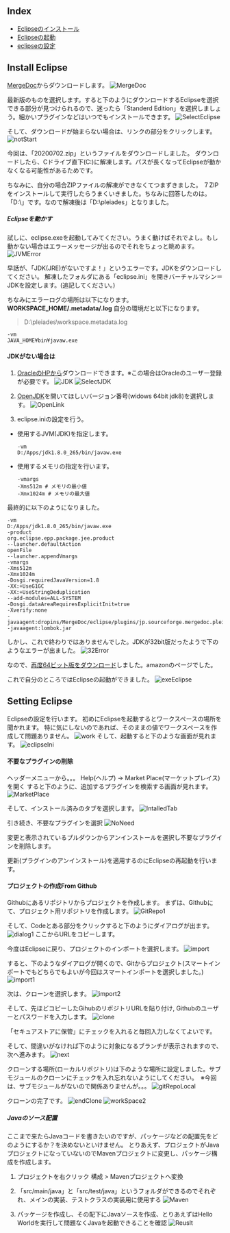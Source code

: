 ## Index
* [Eclipseのインストール](#install-eclipse)
* [Eclipseの起動](#execute-eclipse)
* [eclipseの設定](#setting-eclipse)

## Install Eclipse
[MergeDoc](https://mergedoc.osdn.jp/)からダウンロードします。
![MergeDoc](./img/mergeDocTop.png)

最新版のものを選択します。すると下のようにダウンロードするEclipseを選択できる部分が見つけられるので、迷ったら「Standerd Edition」を選択しましょう。細かいプラグインなどはいつでもインストールできます。
![SelectEclipse](./img/selectEclipse.png)

そして、ダウンロードが始まらない場合は、リンクの部分をクリックします。
![notStart](./img/notStart.png)

今回は、「20200702.zip」というファイルをダウンロードしました。
ダウンロードしたら、Cドライブ直下(C:\)に解凍します。パスが長くなってEclipseが動かなくなる可能性があるためです。

ちなみに、自分の場合ZIPファイルの解凍ができなくてつまずきました。
７ZIPをインストールして実行したらうまくいきました。ちなみに回答したのは。「D:\\」です。なので解凍後は「D:\\pleiades」となりました。

##### Eclipseを動かす
試しに、eclipse.exeを起動してみてください。うまく動けばそれでよし。もし動かない場合はエラーメッセージが出るのでそれをちょっと眺めます。
![JVMError](./img/EclipseInitError.png)

早話が、「JDK(JRE)がないですよ！」というエラーです。JDKをダウンロードしてください。
解凍したフォルダにある「eclipse.ini」を開きバーチャルマシン＝JDKを設定します。(追記してください。)

ちなみにエラーログの場所は以下になります。
**WORKSPACE_HOME/.metadata/.log**
自分の環境だと以下になります。
> D:\pleiades\workspace\.metadata\.log

```
-vm
JAVA_HOME¥bin¥javaw.exe
```
#### JDKがない場合は
1. [OracleのHPから](https://www.oracle.com/java/technologies/javase-downloads.html)ダウンロードできます。※この場合はOracleのユーザー登録が必要です。
![JDK](./img/JDKDownload.png)
![SelectJDK](./img/JDK_Win.png)

2. [OpenJDK](https://developers.redhat.com/products/openjdk/download)を開いてほしいバージョン番号(widows 64bit jdk8)を選択します。
![OpenLink](./img/OpenJDK.png)

3. eclipse.iniの設定を行う。
  * 使用するJVM(JDK)を指定します。
    ```
    -vm
    D:/Apps/jdk1.8.0_265/bin/javaw.exe
    ```
  * 使用するメモリの指定を行います。
    ```
    -vmargs
    -Xms512m # メモリの最小値
    -Xmx1024m # メモリの最大値
    ```
最終的に以下のようになりました。

```
-vm
D:/Apps/jdk1.8.0_265/bin/javaw.exe
-product
org.eclipse.epp.package.jee.product
--launcher.defaultAction
openFile
--launcher.appendVmargs
-vmargs
-Xms512m
-Xmx1024m
-Dosgi.requiredJavaVersion=1.8
-XX:+UseG1GC
-XX:+UseStringDeduplication
--add-modules=ALL-SYSTEM
-Dosgi.dataAreaRequiresExplicitInit=true
-Xverify:none
-javaagent:dropins/MergeDoc/eclipse/plugins/jp.sourceforge.mergedoc.pleiades/pleiades.jar
-javaagent:lombok.jar
```

しかし、これで終わりではありませんでした。JDKが32bit版だったようで下のようなエラーが出ました。
![32Error](./img/eclipseError2.png)

なので、[再度64ビット版をダウンロード](https://docs.aws.amazon.com/corretto/latest/corretto-8-ug/downloads-list.html)しました。amazonのページでした。

これで自分のところではEclipseの起動ができました。
![exeEclipse](./img/eclipseExe.png)

## Setting Eclipse
Eclipseの設定を行います。
初めにEclipseを起動するとワークスペースの場所を聞かれます。
特に気にしないのであれば、そのままの値でワークスペースを作成して問題ありません。
![work](./img/workspace.png)
そして、起動すると下のような画面が見れます。
![eclipseIni](./img/initEclipse.png)

#### 不要なプラグインの削除
ヘッダーメニューから。。。
Help(ヘルプ) -> Market Place(マーケットプレイス)を開く
すると下のように、追加するプラグインを検索する画面が見れます。
![MarketPlace](./img/MarketPlace.png)

そして、インストール済みのタブを選択します。
![IntalledTab](./img/InstalledPlugin.png)

引き続き、不要なプラグインを選択
![NoNeed](./img/noNeedPlugin.png)

変更と表示されているプルダウンからアンインストールを選択し不要なプラグインを削除します。

更新(プラグインのアンインストール)を適用するのにEclipseの再起動を行います。


#### プロジェクトの作成From Github
Githubにあるリポジトリからプロジェクトを作成します。
まずは、Githubにて、プロジェクト用リポジトリを作成します。
![GitRepo1](./img/GitRepo1.png)

そして、Codeとある部分をクリックすると下のようにダイアログが出ます。
![dialog1](./img/dialog1.png)
ここからURLをコピーします。

今度はEclipseに戻り、プロジェクトのインポートを選択します。
![import](./img/pachageExp.png)

すると、下のようなダイアログが開くので、Gitからプロジェクト(スマートインポートでもどちらでもよいが今回はスマートインポートを選択しました。)
![import1](./img/gitImport1.png)

次は、クローンを選択します。
![import2](./img/gitImport2.png)

そして、先ほどコピーしたGihubのリポジトリURLを貼り付け,
Githubのユーザーとパスワードを入力します。
![clone](./img/clone1.png)

「セキュアストアに保管」にチェックを入れると毎回入力しなくてよいです。

そして、間違いがなければ下のように対象になるブランチが表示されますので、次へ進みます。
![next](./img/clone2.png)

クローンする場所(ローカルリポジトリ)は下のような場所に設定しました。サブモジュールのクローンにチェックを入れ忘れないようにしてください。　※今回は、サブモジュールがないので関係ありませんが。。。
![gitRepoLocal](./img/clone3.png)

クローンの完了です。
![endClone](./img/clone4.png)
![workSpace2](./img/workspace2.png)

##### Javaのソース配置
ここまで来たらJavaコードを書きたいのですが、パッケージなどの配置先をどのようにするか？を決めないといけません。
とりあえず、プロジェクトがJavaプロジェクトになっていないのでMavenプロジェクトに変更し、パッケージ構成を作成します。

1. プロジェクトを右クリック
構成 > Mavenプロジェクトへ変換

2. 「src/main/java」と「src/test/java」というフォルダができるのでそれぞれ、メインの実装、テストクラスの実装用に使用する
![Maven](./img/maven1.png)

3. パッケージを作成し、その配下にJavaソースを作成、とりあえずはHello Worldを実行して問題なくJavaを起動できることを確認
![Reuslt](./img/ResultHelloWorld.png)
